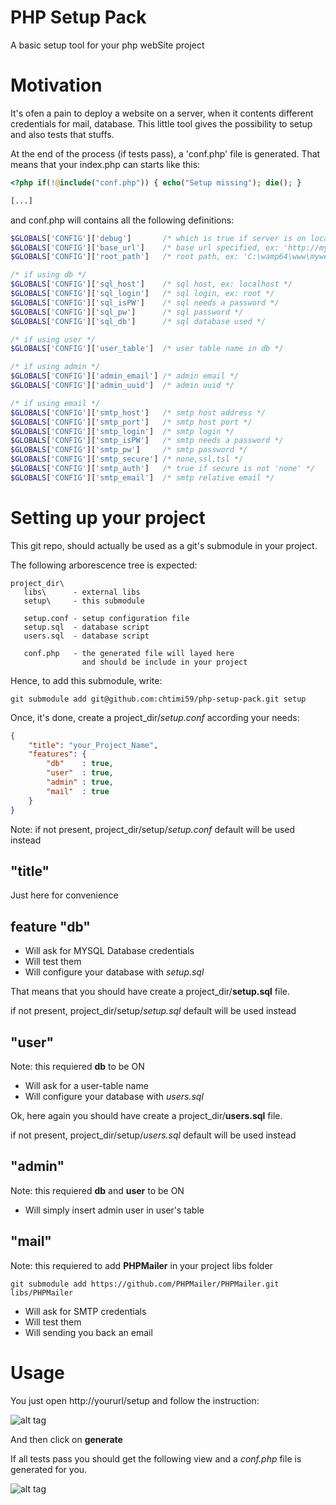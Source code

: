 # PHP Setup Pack
A basic setup tool for your php webSite project

# Motivation
It's ofen a pain to deploy a website on a server, when it contents different credentials for mail, database.
This little tool gives the possibility to setup and also tests that stuffs.

At the end of the process (if tests pass), a 'conf.php' file is generated. That means that your index.php can starts like this:

```php
<?php if(!@include("conf.php")) { echo("Setup missing"); die(); }

[...]

```

and conf.php will contains all the following definitions:
```php
$GLOBALS['CONFIG']['debug']       /* which is true if server is on localhost */
$GLOBALS['CONFIG']['base_url']    /* base url specified, ex: 'http://mywebsite/main' */
$GLOBALS['CONFIG']['root_path']   /* root path, ex: 'C:\wamp64\www\mywebsite\main' */

/* if using db */
$GLOBALS['CONFIG']['sql_host']    /* sql host, ex: localhost */
$GLOBALS['CONFIG']['sql_login']   /* sql login, ex: root */
$GLOBALS['CONFIG']['sql_isPW']    /* sql needs a password */
$GLOBALS['CONFIG']['sql_pw']      /* sql password */
$GLOBALS['CONFIG']['sql_db']      /* sql database used */

/* if using user */
$GLOBALS['CONFIG']['user_table']  /* user table name in db */

/* if using admin */
$GLOBALS['CONFIG']['admin_email'] /* admin email */
$GLOBALS['CONFIG']['admin_uuid']  /* admin uuid */

/* if using email */
$GLOBALS['CONFIG']['smtp_host']   /* smtp host address */
$GLOBALS['CONFIG']['smtp_port']   /* smtp host port */
$GLOBALS['CONFIG']['smtp_login']  /* smtp login */
$GLOBALS['CONFIG']['smtp_isPW']   /* smtp needs a password */
$GLOBALS['CONFIG']['smtp_pw']     /* smtp password */
$GLOBALS['CONFIG']['smtp_secure'] /* none,ssl,tsl */
$GLOBALS['CONFIG']['smtp_auth']   /* true if secure is not 'none' */
$GLOBALS['CONFIG']['smtp_email']  /* smtp relative email */
```


# Setting up your project

This git repo, should actually be used as a git's submodule in your project.

The following arborescence tree is expected:

```
project_dir\
   libs\      - external libs
   setup\     - this submodule
   
   setup.conf - setup configuration file
   setup.sql  - database script
   users.sql  - database script
   
   conf.php   - the generated file will layed here
                and should be include in your project
```

Hence, to add this submodule, write:
```
git submodule add git@github.com:chtimi59/php-setup-pack.git setup
```

Once, it's done, create a project_dir/*setup.conf* according your needs:

```json
{
    "title": "your_Project_Name",
    "features": {
        "db"    : true,
        "user"  : true,
        "admin" : true,
        "mail"  : true
    }
}    
```
Note: if not present, project_dir/setup/*setup.conf* default will be used instead

## "title"
Just here for convenience

## feature "db"
- Will ask for MYSQL Database credentials
- Will test them
- Will configure your database with *setup.sql*

That means that you should have create a project_dir/**setup.sql** file.

if not present, project_dir/setup/*setup.sql* default will be used instead

## "user"
Note: this requiered **db** to be ON
- Will ask for a user-table name
- Will configure your database with *users.sql*

Ok, here again you should have create a project_dir/**users.sql** file.

if not present, project_dir/setup/*users.sql* default will be used instead

## "admin"
Note: this requiered **db** and **user** to be ON
- Will simply insert admin user in user's table

## "mail"
Note: this requiered to add **PHPMailer** in your project libs folder
```
git submodule add https://github.com/PHPMailer/PHPMailer.git libs/PHPMailer
```
- Will ask for SMTP credentials
- Will test them
- Will sending you back an email

# Usage
You just open http://yoururl/setup and follow the instruction:

![alt tag](https://raw.githubusercontent.com/chtimi59/php-setup-pack/master/docs/page1.png)

And then click on **generate**

If all tests pass you should get the following view and a *conf.php* file is generated for you.

![alt tag](https://raw.githubusercontent.com/chtimi59/php-setup-pack/master/docs/page2.png)






